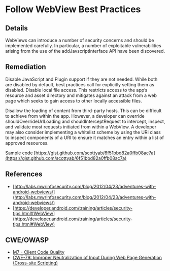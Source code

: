 # Follow WebView Best Practices

## Details

WebViews can introduce a number of security concerns and should be implemented carefully. In particular, a number of exploitable vulnerabilities arising from the use of the addJavscriptInterface API have been discovered.

## Remediation

Disable JavaScript and Plugin support if they are not needed. While both are disabled by default, best practices call for explicitly setting them as disabled. Disable local file access. This restricts access to the app’s resource and asset directory and mitigates against an attack from a web page which seeks to gain access to other locally accessible files.

Disallow the loading of content from third-party hosts. This can be difficult to achieve from within the app. However, a developer can override shouldOverrideUrlLoading and shouldInterceptRequest to intercept, inspect, and validate most requests initiated from within a WebView. A developer may also consider implementing a whitelist scheme by using the URI class to inspect components of a URI to ensure it matches an entry within a list of approved resources.

Sample code [https://gist.github.com/scottyab/6f51bbd82a0ffb08ac7a](https://gist.github.com/scottyab/6f51bbd82a0ffb08ac7a)

## References

 * [http://labs.mwrinfosecurity.com/blog/2012/04/23/adventures-with-android-webviews/](http://labs.mwrinfosecurity.com/blog/2012/04/23/adventures-with-android-webviews/)
 * [https://developer.android.com/training/articles/security-tips.html#WebView](https://developer.android.com/training/articles/security-tips.html#WebView)

## CWE/OWASP

 * [M7 - Client Code Quality](https://www.owasp.org/index.php/Mobile_Top_10_2016-M7-Poor_Code_Quality)
 * [CWE-79: Improper Neutralization of Input During Web Page Generation (Cross-site Scripting)](http://cwe.mitre.org/data/definitions/79.html)
